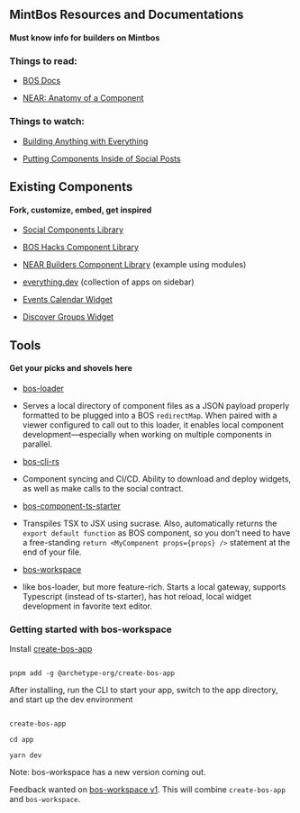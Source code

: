 ## MintBos Resources and Documentations

#### Must know info for builders on Mintbos

### Things to read:

- [BOS Docs](https://docs.near.org/bos/overview)

- [NEAR: Anatomy of a Component](https://docs.near.org/bos/api/state)

### Things to watch:

- [Building Anything with Everything](https://www.youtube.com/watch?v=DukrdJtZtSU&list=PLfhNHA8XzVu47dMbIk83W0WE5Krn3uhyG&index=19)

- [Putting Components Inside of Social Posts](https://www.youtube.com/watch?v=YHvUE34WI5A)

## Existing Components

#### Fork, customize, embed, get inspired

- [Social Components Library](https://near.social/mob.near/widget/N.Library)

- [BOS Hacks Component Library](https://www.boshacks.com/#/ndcplug.near/widget/BOSHACKS.Index?tab=resources)

- [NEAR Builders Component Library](https://www.nearbuilders.org/buildhub.near/widget/components.Library) (example using modules)

- [everything.dev](https://everything.dev/) (collection of apps on sidebar)

- [Events Calendar Widget](https://near.social/itexpert120-contra.near/widget/Events)

- [Discover Groups Widget](https://near.social/devs.near/widget/every.group)

## Tools

#### Get your picks and shovels here

- [bos-loader](https://github.com/near/bos-loader/tree/main)

- Serves a local directory of component files as a JSON payload properly formatted to be plugged into a BOS `redirectMap`. When paired with a viewer configured to call out to this loader, it enables local component development—especially when working on multiple components in parallel.

- [bos-cli-rs](https://github.com/bos-cli-rs/bos-cli-rs)

- Component syncing and CI/CD. Ability to download and deploy widgets, as well as make calls to the social contract.

- [bos-component-ts-starter](https://github.com/frol/bos-component-ts-starter/blob/main/README.md)

- Transpiles TSX to JSX using sucrase. Also, automatically returns the `export default function` as BOS component, so you don't need to have a free-standing `return <MyComponent props={props} />` statement at the end of your file.

- [bos-workspace](https://github.com/NEARBuilders/bos-workspace)

- like bos-loader, but more feature-rich. Starts a local gateway, supports Typescript (instead of ts-starter), has hot reload, local widget development in favorite text editor.

### Getting started with bos-workspace

Install [create-bos-app](https://github.com/archetype-org/create-bos-app)

```

pnpm add -g @archetype-org/create-bos-app

```

After installing, run the CLI to start your app, switch to the app directory, and start up the dev environment

```

create-bos-app

cd app

yarn dev

```

Note: bos-workspace has a new version coming out.

Feedback wanted on [bos-workspace v1](https://github.com/NEARBuilders/bos-workspace/pull/51). This will combine `create-bos-app` and `bos-workspace`.
